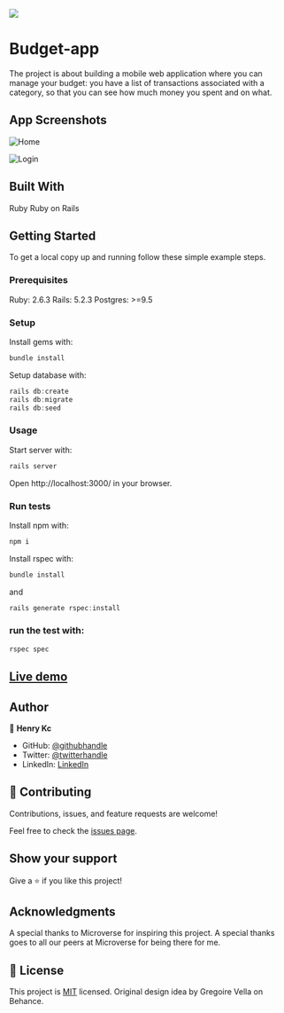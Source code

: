 ![](https://img.shields.io/badge/Microverse-blueviolet)
# Budget-app
The project is about building a mobile web application where you can manage your budget: you have a list of transactions associated with a category, so that you can see how much money you spent and on what.

## App Screenshots
![Home](https://screenrec.com/share/M3C1nRtO7u)

![Login](https://screenrec.com/share/c8RihneEqQ)

## Built With
Ruby 
Ruby on Rails

## Getting Started
To get a local copy up and running follow these simple example steps.

### Prerequisites
Ruby: 2.6.3 Rails: 5.2.3 Postgres: >=9.5

### Setup
Install gems with:
```javascript
bundle install
```
Setup database with:
```javascript
rails db:create
rails db:migrate
rails db:seed
```
### Usage
Start server with:
```javascript
rails server
```
Open http://localhost:3000/ in your browser.

### Run tests
Install npm with:
```javascript
npm i
```
Install rspec with:
```javascript
bundle install
```
and
```javascript
rails generate rspec:install
```

### run the test with:
```javascript
rspec spec
```

## [Live demo](https://stormy-wave-95285.herokuapp.com/)
## Author

👤 **Henry Kc**

- GitHub: [@githubhandle](https://github.com/henrykc24)
- Twitter: [@twitterhandle](https://twitter.com/henrykc24)
- LinkedIn: [LinkedIn](https://linkedin.com/in/henry-kc)

## 🤝 Contributing
Contributions, issues, and feature requests are welcome!

Feel free to check the [issues page](https://github.com/HENRYKC24/rails_budget_app/issues).


## Show your support
Give a ⭐️ if you like this project!

## Acknowledgments
A special thanks to Microverse for inspiring this project.
A special thanks goes to all our peers at Microverse for being there for me.
## 📝 License

This project is [MIT](./MIT.md) licensed.
Original design idea by Gregoire Vella on Behance.